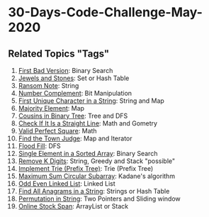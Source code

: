 # 30-Days-Code-Challenge-May-2020
## Related Topics "Tags"

1. [First Bad Version](https://leetcode.com/explore/challenge/card/may-leetcoding-challenge/534/week-1-may-1st-may-7th/3316/): Binary Search 
2. [Jewels and Stones](https://leetcode.com/explore/challenge/card/may-leetcoding-challenge/534/week-1-may-1st-may-7th/3317/): Set or Hash Table
3. [Ransom Note](https://leetcode.com/explore/challenge/card/may-leetcoding-challenge/534/week-1-may-1st-may-7th/3318/): String
4. [Number Complement](https://leetcode.com/explore/challenge/card/may-leetcoding-challenge/534/week-1-may-1st-may-7th/3319/): Bit Manipulation
5. [First Unique Character in a String](https://leetcode.com/explore/challenge/card/may-leetcoding-challenge/534/week-1-may-1st-may-7th/3320/): String and Map
6. [Majority Element](https://leetcode.com/explore/challenge/card/may-leetcoding-challenge/534/week-1-may-1st-may-7th/3321/): Map
7. [Cousins in Binary Tree](https://leetcode.com/explore/challenge/card/may-leetcoding-challenge/534/week-1-may-1st-may-7th/3322/): Tree and DFS
8. [Check If It Is a Straight Line](https://leetcode.com/explore/challenge/card/may-leetcoding-challenge/535/week-2-may-8th-may-14th/3323/): Math and Gometry
9. [Valid Perfect Square](https://leetcode.com/explore/challenge/card/may-leetcoding-challenge/535/week-2-may-8th-may-14th/3324/): Math
10. [Find the Town Judge](https://leetcode.com/explore/challenge/card/may-leetcoding-challenge/535/week-2-may-8th-may-14th/3325/): Map and Iterator
11. [Flood Fill](https://leetcode.com/explore/challenge/card/may-leetcoding-challenge/535/week-2-may-8th-may-14th/3326/): DFS
12. [Single Element in a Sorted Array](https://leetcode.com/explore/challenge/card/may-leetcoding-challenge/535/week-2-may-8th-may-14th/3327/): Binary Search
13. [Remove K Digits](https://leetcode.com/explore/challenge/card/may-leetcoding-challenge/535/week-2-may-8th-may-14th/3328/): String, Greedy and Stack "possible"
14. [Implement Trie (Prefix Tree)](https://leetcode.com/explore/challenge/card/may-leetcoding-challenge/535/week-2-may-8th-may-14th/3329/): Trie (Prefix Tree)
15. [Maximum Sum Circular Subarray](https://leetcode.com/explore/challenge/card/may-leetcoding-challenge/536/week-3-may-15th-may-21st/3330/): Kadane's algorithm
16. [Odd Even Linked List](https://leetcode.com/explore/challenge/card/may-leetcoding-challenge/536/week-3-may-15th-may-21st/3331/): Linked List
17. [Find All Anagrams in a String](https://leetcode.com/explore/challenge/card/may-leetcoding-challenge/536/week-3-may-15th-may-21st/3332/): Strings or Hash Table
18. [Permutation in String](https://leetcode.com/explore/challenge/card/may-leetcoding-challenge/536/week-3-may-15th-may-21st/3333/): Two Pointers and Sliding window
19. [Online Stock Span](https://leetcode.com/explore/challenge/card/may-leetcoding-challenge/536/week-3-may-15th-may-21st/3334/): ArrayList or Stack

